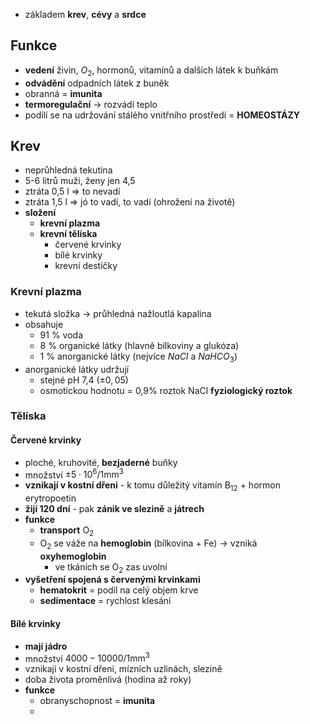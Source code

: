 - základem **krev**, **cévy** a **srdce**
## Funkce
- **vedení** živin, $O_{2}$, hormonů, vitamínů a dalších látek k buňkám
- **odvádění** odpadních látek z buněk
- obranná = **imunita**
- **termoregulační** → rozvádí teplo
- podílí se na udržování stálého vnitřního prostředí = **HOMEOSTÁZY**

## Krev
- neprůhledná tekutina
- 5-6 litrů muži, ženy jen 4,5
- ztráta 0,5 l ⇒ to nevadí
- ztráta 1,5 l ⇒ jó to vadí, to vadí (ohrožení na životě)
- **složení**
	- **krevní plazma**
	- **krevní tělíska**
		- červené krvinky
		- bílé krvinky
		- krevní destičky
### Krevní plazma
- tekutá složka → průhledná nažloutlá kapalina
- obsahuje
	- 91 % voda
	- 8 % organické látky (hlavně bílkoviny a glukóza)
	- 1 % anorganické látky (nejvíce $NaCl$ a $NaHCO_{3}$)
- anorganické látky udržují
	- stejné pH 7,4 ($\pm 0,05$)
	- osmotickou hodnotu = 0,9% roztok NaCl **fyziologický roztok**

### Tělíska
#### Červené krvinky
- ploché, kruhovité, **bezjaderné** buňky
- množství $\pm 5\cdot10^6 / 1\text{mm}^3$
- **vznikají v kostní dřeni** - k tomu důležitý vitamín $\text{B}_{12}$ + hormon erytropoetin
- **žijí 120 dní** - pak **zánik ve slezině** a **játrech**
- **funkce**
	- **transport** $\text{O}_{2}$
	- $\text{O}_{2}$ se váže na **hemoglobin** (bílkovina + Fe) → vzniká **oxyhemoglobin**
		- ve tkáních se $\text{O}_{2}$ zas uvolní
- **vyšetření spojená s červenými krvinkami**
	- **hematokrit** = podíl na celý objem krve
	- **sedimentace** = rychlost klesání
#### Bílé krvinky
- **mají jádro**
- množství $4000-10000 / 1\text{mm}^3$
- vznikají v kostní dřeni, mízních uzlinách, slezině
- doba života proměnlivá (hodina až roky)
- **funkce**
	- obranyschopnost = **imunita**
	- 